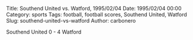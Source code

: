 Title: Southend United vs. Watford, 1995/02/04
Date: 1995/02/04 00:00
Category: sports
Tags: football, football scores, Southend United, Watford
Slug: southend-united-vs-watford
Author: carbonero


Southend United 0 - 4 Watford
